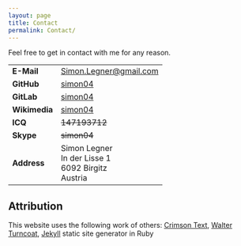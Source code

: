 ```yaml
---
layout: page
title: Contact
permalink: Contact/
---
```


Feel free to get in contact with me for any reason.

|               |                                                           |
| ------------- | --------------------------------------------------------- |
| **E-Mail**    | [Simon.Legner@gmail.com](mailto:Simon.Legner@gmail.com)   |
| **GitHub**    | [simon04](https://github.com/simon04)                     |
| **GitLab**    | [simon04](https://gitlab.com/simon04)                     |
| **Wikimedia** | [simon04](https://meta.wikimedia.org/wiki/User:Simon04)   |
| **ICQ**       | ~~147193712~~                                             |
| **Skype**     | ~~simon04~~                                               |
| **Address**   | Simon Legner<br>In der Lisse 1<br>6092 Birgitz<br>Austria |

## Attribution

This website uses the following work of others: [Crimson Text](http://www.google.com/webfonts/family?family=Crimson+Text), [Walter Turncoat](http://www.google.com/webfonts/family?family=Walter+Turncoat), [Jekyll](https://github.com/mojombo/jekyll) static site generator in Ruby
